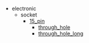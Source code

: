 * electronic
  * socket
    * [15_pin](electronic/socket/15_pin)
      * [through_hole](electronic/socket/15_pin/through_hole)
      * [through_hole_long](electronic/socket/15_pin/through_hole/through_hole_long)
